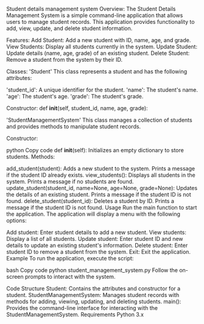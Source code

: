 Student details management system
Overview:
The Student Details Management System is a simple command-line application that allows users to manage student records.
This application provides functionality to add, view, update, and delete student information.

Features:
Add Student: Add a new student with ID, name, age, and grade.
View Students: Display all students currently in the system.
Update Student: Update details (name, age, grade) of an existing student.
Delete Student: Remove a student from the system by their ID.

Classes:
'Student'
This class represents a student and has the following attributes:

'student_id': A unique identifier for the student.
'name': The student's name.
'age': The student's age.
'grade': The student's grade.

Constructor:
def __init__(self, student_id, name, age, grade):

'StudentManagementSystem'
This class manages a collection of students and provides methods to manipulate student records.

Constructor:

python
Copy code
def __init__(self):
Initializes an empty dictionary to store students.
Methods:

add_student(student): Adds a new student to the system. Prints a message if the student ID already exists.
view_students(): Displays all students in the system. Prints a message if no students are found.
update_student(student_id, name=None, age=None, grade=None): Updates the details of an existing student. Prints a message if the student ID is not found.
delete_student(student_id): Deletes a student by ID. Prints a message if the student ID is not found.
Usage
Run the main function to start the application. The application will display a menu with the following options:

Add student: Enter student details to add a new student.
View students: Display a list of all students.
Update student: Enter student ID and new details to update an existing student's information.
Delete student: Enter student ID to remove a student from the system.
Exit: Exit the application.
Example
To run the application, execute the script:

bash
Copy code
python student_management_system.py
Follow the on-screen prompts to interact with the system.

Code Structure
Student: Contains the attributes and constructor for a student.
StudentManagementSystem: Manages student records with methods for adding, viewing, updating, and deleting students.
main(): Provides the command-line interface for interacting with the StudentManagementSystem.
Requirements
Python 3.x
